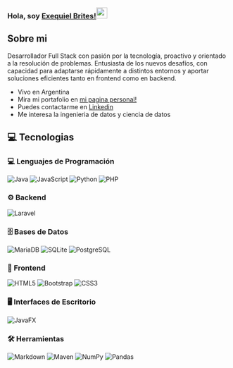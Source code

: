 ### Hola, soy [Exequiel Brites!]()<img src="https://media.giphy.com/media/hvRJCLFzcasrR4ia7z/giphy.gif" width="25px">

## Sobre mi 
Desarrollador Full Stack con pasión por la tecnología, proactivo y orientado a la resolución de problemas. Entusiasta de los nuevos desafíos, con capacidad para adaptarse rápidamente a distintos entornos y aportar soluciones eficientes tanto en frontend como en backend.
- Vivo en Argentina
- Mira mi portafolio en [mi pagina personal!](https://exequielbritesportfolio.netlify.app/)
- Puedes contactarme en [Linkedin](https://www.linkedin.com/in/exequiel-brites-115b03239/)
- Me interesa  la ingenieria de datos y ciencia de datos

## :computer: Tecnologias
### 💻 Lenguajes de Programación
![Java](https://img.shields.io/badge/java-%23ED8B00.svg?style=for-the-badge&logo=openjdk&logoColor=white)
![JavaScript](https://img.shields.io/badge/javascript-%23323330.svg?style=for-the-badge&logo=javascript&logoColor=%23F7DF1E)
![Python](https://img.shields.io/badge/python-3670A0?style=for-the-badge&logo=python&logoColor=ffdd54)
![PHP](https://img.shields.io/badge/php-%23777BB4.svg?style=for-the-badge&logo=php&logoColor=white)

### ⚙️ Backend
![Laravel](https://img.shields.io/badge/laravel-%23FF2D20.svg?style=for-the-badge&logo=laravel&logoColor=white)

### 🗄️ Bases de Datos
![MariaDB](https://img.shields.io/badge/MariaDB-003545?style=for-the-badge&logo=mariadb&logoColor=white)
![SQLite](https://img.shields.io/badge/sqlite-%2307405e.svg?style=for-the-badge&logo=sqlite&logoColor=white)
![PostgreSQL](https://img.shields.io/badge/postgres-%23316192.svg?style=for-the-badge&logo=postgresql&logoColor=white)


### 🎨 Frontend
![HTML5](https://img.shields.io/badge/html5-%23E34F26.svg?style=for-the-badge&logo=html5&logoColor=white)
![Bootstrap](https://img.shields.io/badge/bootstrap-%238511FA.svg?style=for-the-badge&logo=bootstrap&logoColor=white)
![CSS3](https://img.shields.io/badge/css3-%231572B6.svg?style=for-the-badge&logo=css3&logoColor=white)

### 🖥️ Interfaces de Escritorio
![JavaFX](https://img.shields.io/badge/javafx-%23FF0000.svg?style=for-the-badge&logo=javafx&logoColor=white)

### 🛠️ Herramientas
![Markdown](https://img.shields.io/badge/markdown-%23000000.svg?style=for-the-badge&logo=markdown&logoColor=white)
![Maven](https://img.shields.io/badge/apachemaven-C71A36.svg?style=for-the-badge&logo=apachemaven&logoColor=white)
![NumPy](https://img.shields.io/badge/numpy-%23013243.svg?style=for-the-badge&logo=numpy&logoColor=white)
![Pandas](https://img.shields.io/badge/pandas-%23150458.svg?style=for-the-badge&logo=pandas&logoColor=white)


